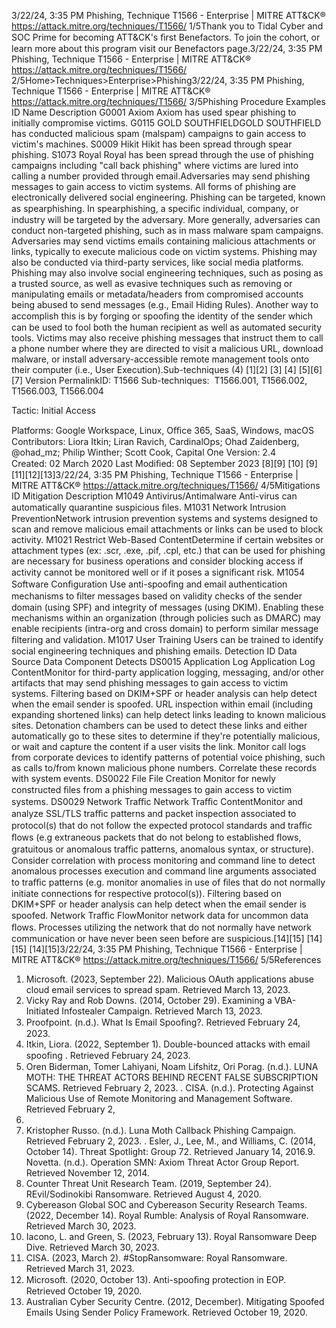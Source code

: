 3/22/24, 3:35 PM Phishing, Technique T1566 - Enterprise | MITRE ATT&CK®
https://attack.mitre.org/techniques/T1566/ 1/5Thank you to Tidal Cyber and SOC Prime for becoming ATT&CK's ﬁrst Benefactors. To join the cohort, or learn more about this program visit our
Benefactors page.3/22/24, 3:35 PM Phishing, Technique T1566 - Enterprise | MITRE ATT&CK®
https://attack.mitre.org/techniques/T1566/ 2/5Home>Techniques>Enterprise>Phishing3/22/24, 3:35 PM Phishing, Technique T1566 - Enterprise | MITRE ATT&CK®
https://attack.mitre.org/techniques/T1566/ 3/5Phishing
Procedure Examples
ID Name Description
G0001 Axiom Axiom has used spear phishing to initially compromise victims.
G0115 GOLD
SOUTHFIELDGOLD SOUTHFIELD has conducted malicious spam (malspam) campaigns to gain access to victim's
machines.
S0009 Hikit Hikit has been spread through spear phishing.
S1073 Royal Royal has been spread through the use of phishing campaigns including "call back phishing" where
victims are lured into calling a number provided through email.Adversaries may send phishing messages to gain access to victim systems. All forms of phishing are electronically delivered social
engineering. Phishing can be targeted, known as spearphishing. In spearphishing, a speciﬁc individual, company, or industry will be targeted
by the adversary. More generally, adversaries can conduct non-targeted phishing, such as in mass malware spam campaigns.
Adversaries may send victims emails containing malicious attachments or links, typically to execute malicious code on victim systems.
Phishing may also be conducted via third-party services, like social media platforms. Phishing may also involve social engineering
techniques, such as posing as a trusted source, as well as evasive techniques such as removing or manipulating emails or
metadata/headers from compromised accounts being abused to send messages (e.g., Email Hiding Rules). Another way to accomplish
this is by forging or spooﬁng the identity of the sender which can be used to fool both the human recipient as well as automated security
tools.
Victims may also receive phishing messages that instruct them to call a phone number where they are directed to visit a malicious URL,
download malware, or install adversary-accessible remote management tools onto their computer (i.e., User Execution).Sub-techniques (4)
[1][2]
[3]
[4]
[5][6] [7]
Version PermalinkID: T1566
Sub-techniques:  T1566.001, T1566.002, T1566.003, T1566.004

Tactic: Initial Access

Platforms: Google Workspace, Linux, Oﬃce 365, SaaS, Windows, macOS
Contributors: Liora Itkin; Liran Ravich, CardinalOps; Ohad Zaidenberg, @ohad\_mz; Philip Winther; Scott Cook, Capital One
Version: 2.4
Created: 02 March 2020
Last Modiﬁed: 08 September 2023
[8][9]
[10]
[9]
[11][12][13]3/22/24, 3:35 PM Phishing, Technique T1566 - Enterprise | MITRE ATT&CK®
https://attack.mitre.org/techniques/T1566/ 4/5Mitigations
ID Mitigation Description
M1049 Antivirus/Antimalware Anti-virus can automatically quarantine suspicious ﬁles.
M1031 Network Intrusion
PreventionNetwork intrusion prevention systems and systems designed to scan and remove malicious email
attachments or links can be used to block activity.
M1021 Restrict Web-Based
ContentDetermine if certain websites or attachment types (ex: .scr, .exe, .pif, .cpl, etc.) that can be used for
phishing are necessary for business operations and consider blocking access if activity cannot be
monitored well or if it poses a signiﬁcant risk.
M1054 Software Conﬁguration Use anti-spooﬁng and email authentication mechanisms to ﬁlter messages based on validity
checks of the sender domain (using SPF) and integrity of messages (using DKIM). Enabling these
mechanisms within an organization (through policies such as DMARC) may enable recipients
(intra-org and cross domain) to perform similar message ﬁltering and validation.
M1017 User Training Users can be trained to identify social engineering techniques and phishing emails.
Detection
ID Data Source Data Component Detects
DS0015 Application Log Application
Log ContentMonitor for third-party application logging, messaging, and/or other artifacts that may
send phishing messages to gain access to victim systems. Filtering based on DKIM+SPF
or header analysis can help detect when the email sender is spoofed. URL
inspection within email (including expanding shortened links) can help detect links
leading to known malicious sites. Detonation chambers can be used to detect these links
and either automatically go to these sites to determine if they're potentially malicious, or
wait and capture the content if a user visits the link.
Monitor call logs from corporate devices to identify patterns of potential voice phishing,
such as calls to/from known malicious phone numbers. Correlate these records with
system events.
DS0022 File File Creation Monitor for newly constructed ﬁles from a phishing messages to gain access to victim
systems.
DS0029 Network Traﬃc Network Traﬃc
ContentMonitor and analyze SSL/TLS traﬃc patterns and packet inspection associated to
protocol(s) that do not follow the expected protocol standards and traﬃc ﬂows (e.g
extraneous packets that do not belong to established ﬂows, gratuitous or anomalous
traﬃc patterns, anomalous syntax, or structure). Consider correlation with process
monitoring and command line to detect anomalous processes execution and command
line arguments associated to traﬃc patterns (e.g. monitor anomalies in use of ﬁles that
do not normally initiate connections for respective protocol(s)). Filtering based on
DKIM+SPF or header analysis can help detect when the email sender is spoofed.
Network Traﬃc
FlowMonitor network data for uncommon data ﬂows. Processes utilizing the network that do
not normally have network communication or have never been seen before are
suspicious.[14][15]
[14][15]
[14][15]3/22/24, 3:35 PM Phishing, Technique T1566 - Enterprise | MITRE ATT&CK®
https://attack.mitre.org/techniques/T1566/ 5/5References
1. Microsoft. (2023, September 22). Malicious OAuth
applications abuse cloud email services to spread spam.
Retrieved March 13, 2023.
2. Vicky Ray and Rob Downs. (2014, October 29). Examining a
VBA-Initiated Infostealer Campaign. Retrieved March 13, 2023.
3. Proofpoint. (n.d.). What Is Email Spooﬁng?. Retrieved
February 24, 2023.
4. Itkin, Liora. (2022, September 1). Double-bounced attacks with
email spooﬁng . Retrieved February 24, 2023.
5. Oren Biderman, Tomer Lahiyani, Noam Lifshitz, Ori Porag.
(n.d.). LUNA MOTH: THE THREAT ACTORS BEHIND RECENT
FALSE SUBSCRIPTION SCAMS. Retrieved February 2, 2023.
. CISA. (n.d.). Protecting Against Malicious Use of Remote
Monitoring and Management Software. Retrieved February 2,
2023.
7. Kristopher Russo. (n.d.). Luna Moth Callback Phishing
Campaign. Retrieved February 2, 2023.
. Esler, J., Lee, M., and Williams, C. (2014, October 14). Threat
Spotlight: Group 72. Retrieved January 14, 2016.9. Novetta. (n.d.). Operation SMN: Axiom Threat Actor Group
Report. Retrieved November 12, 2014.
10. Counter Threat Unit Research Team. (2019, September 24).
REvil/Sodinokibi Ransomware. Retrieved August 4, 2020.
11. Cybereason Global SOC and Cybereason Security Research
Teams. (2022, December 14). Royal Rumble: Analysis of
Royal Ransomware. Retrieved March 30, 2023.
12. Iacono, L. and Green, S. (2023, February 13). Royal
Ransomware Deep Dive. Retrieved March 30, 2023.
13. CISA. (2023, March 2). #StopRansomware: Royal
Ransomware. Retrieved March 31, 2023.
14. Microsoft. (2020, October 13). Anti-spooﬁng protection in EOP.
Retrieved October 19, 2020.
15. Australian Cyber Security Centre. (2012, December). Mitigating
Spoofed Emails Using Sender Policy Framework. Retrieved
October 19, 2020.